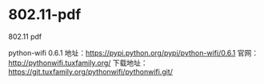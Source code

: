 # 802.11-pdf
802.11 pdf


python-wifi 0.6.1
地址：https://pypi.python.org/pypi/python-wifi/0.6.1
官网：http://pythonwifi.tuxfamily.org/
下载地址：https://git.tuxfamily.org/pythonwifi/pythonwifi.git/
